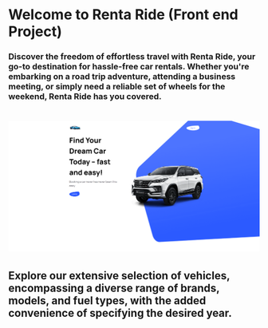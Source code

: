 # Welcome to Renta Ride (Front end Project)

### Discover the freedom of effortless travel with Renta Ride, your go-to destination for hassle-free car rentals. Whether you're embarking on a road trip adventure, attending a business meeting, or simply need a reliable set of wheels for the weekend, Renta Ride has you covered.

# ![Website Image](https://github.com/bustyAI/car-website/blob/main/renta-ride.PNG)

## Explore our extensive selection of vehicles, encompassing a diverse range of brands, models, and fuel types, with the added convenience of specifying the desired year.
